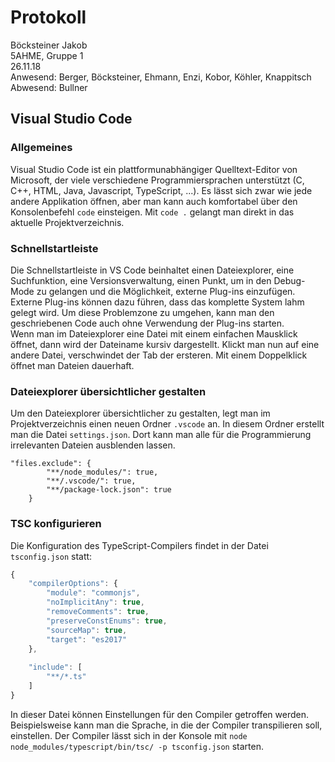 # Protokoll
  Böcksteiner Jakob  
  5AHME, Gruppe 1  
  26.11.18  
  Anwesend: Berger, Böcksteiner, Ehmann, Enzi, Kobor, Köhler, Knappitsch  
  Abwesend: Bullner  
  
## Visual Studio Code
### Allgemeines  
Visual Studio Code ist ein plattformunabhängiger Quelltext-Editor von Microsoft, der viele verschiedene Programmiersprachen unterstützt (C, C++, HTML, Java, Javascript, TypeScript, ...). Es lässt sich zwar wie jede andere Applikation öffnen, aber man kann auch komfortabel über den Konsolenbefehl `code` einsteigen. Mit `code .` gelangt man direkt in das aktuelle Projektverzeichnis.  
  
### Schnellstartleiste  
Die Schnellstartleiste in VS Code beinhaltet einen Dateiexplorer, eine Suchfunktion, eine Versionsverwaltung, einen Punkt, um in den Debug-Mode zu gelangen und die Möglichkeit, externe Plug-ins einzufügen. Externe Plug-ins können dazu führen, dass das komplette System lahm gelegt wird. Um diese Problemzone zu umgehen, kann man den geschriebenen Code auch ohne Verwendung der Plug-ins starten.  
Wenn man im Dateiexplorer eine Datei mit einem einfachen Mausklick öffnet, dann wird der Dateiname kursiv dargestellt. Klickt man nun auf eine andere Datei, verschwindet der Tab der ersteren. Mit einem Doppelklick öffnet man Dateien dauerhaft.  
  
### Dateiexplorer übersichtlicher gestalten  
Um den Dateiexplorer übersichtlicher zu gestalten, legt man im Projektverzeichnis einen neuen Ordner `.vscode` an. In diesem Ordner erstellt man die Datei `settings.json`. Dort kann man alle für die Programmierung irrelevanten Dateien ausblenden lassen.

```
"files.exclude": {
		"**/node_modules/": true,
		"**/.vscode/": true,
		"**/package-lock.json": true
	}
```
  
### TSC konfigurieren  
Die Konfiguration des TypeScript-Compilers findet in der Datei `tsconfig.json` statt:  
```TypeScript
{
    "compilerOptions": {
        "module": "commonjs",
        "noImplicitAny": true,
        "removeComments": true,
        "preserveConstEnums": true,
        "sourceMap": true,
        "target": "es2017"
    },
    
    "include": [
        "**/*.ts"
    ]
}
```
In dieser Datei können Einstellungen für den Compiler getroffen werden. Beispielsweise kann man die Sprache, in die der Compiler transpilieren soll, einstellen. Der Compiler lässt sich in der Konsole mit `node node_modules/typescript/bin/tsc/ -p tsconfig.json` starten.  
